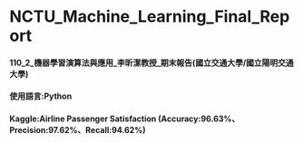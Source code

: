 # NCTU_Machine_Learning_Final_Report
#### 110_2_機器學習演算法與應用_李昕潔教授_期末報告(國立交通大學/國立陽明交通大學)
#### 使用語言:Python
#### Kaggle:Airline Passenger Satisfaction (Accuracy:96.63%、Precision:97.62%、Recall:94.62%)

